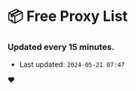 # :package: Free Proxy List
### Updated every 15 minutes.

- Last updated: `2024-05-21 07:47`

:heart:
